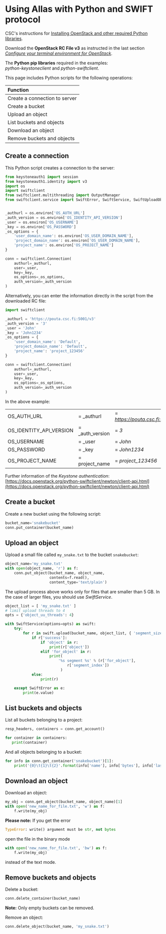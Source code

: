# Using Allas with Python and SWIFT protocol

CSC's instructions for [Installing OpenStack and other required Python libraries](../../../cloud/pouta/install-client.md).

Download the **OpenStack RC File v3** as instructed in the last section [*Configure your terminal environment for OpenStack*](../../../cloud/pouta/install-client.md#configure-your-terminal-environment-for-openstack).

The **Python pip libraries** required in the examples:  
 *python-keystoneclient* and *python-swiftclient*.

This page includes Python scripts for the following operations:

| Function |
| :--- |
| Create a connection to server |
| Create a bucket |
| Upload an object |
| List buckets and objects |
| Download an object |
| Remove buckets and objects |

## Create a connection

This Python script creates a connection to the server:
```python
from keystoneauth1 import session
from keystoneauth1.identity import v3
import os
import swiftclient
from swiftclient.multithreading import OutputManager
from swiftclient.service import SwiftError, SwiftService, SwiftUploadObject


_authurl = os.environ['OS_AUTH_URL']
_auth_version = os.environ['OS_IDENTITY_API_VERSION']
_user = os.environ['OS_USERNAME']
_key = os.environ['OS_PASSWORD']
_os_options = {
    'user_domain_name': os.environ['OS_USER_DOMAIN_NAME'],
    'project_domain_name': os.environ['OS_USER_DOMAIN_NAME'],
    'project_name': os.environ['OS_PROJECT_NAME']
}

conn = swiftclient.Connection(
    authurl=_authurl,
    user=_user,
    key=_key,
    os_options=_os_options,
    auth_version=_auth_version
)
```

Alternatively, you can enter the information directly in the script from the downloaded RC file:

```python
import swiftclient

_authurl = 'https://pouta.csc.fi:5001/v3'
_auth_version = '3'
_user = 'John'
_key = 'John1234'
_os_options = {
    'user_domain_name': 'Default',
    'project_domain_name': 'Default',
    'project_name': 'project_123456'
}

conn = swiftclient.Connection(
    authurl=_authurl,
    user=_user,
    key=_key,
    os_options=_os_options,
    auth_version=_auth_version
)
```
  
In the above example:

| | | |
|-|-|-|
| OS_AUTH_URL | = _authurl | = *https://pouta.csc.fi:5001/v3*  |
| OS_IDENTITY_API_VERSION | = _auth_version | = *3*  |
| OS_USERNAME | = _user | = *John*  |
| OS_PASSWORD | = _key | = *John1234* |  
| OS_PROJECT_NAME | = project_name | = *project_123456* |

Further information of the _Keystone authentication_:  
[https://docs.openstack.org/python-swiftclient/newton/client-api.html](https://docs.openstack.org/python-swiftclient/newton/client-api.html) 

## Create a bucket

Create a new bucket using the following script:

```python
bucket_name='snakebucket'
conn.put_container(bucket_name)
```

## Upload an object

Upload a small file called `my_snake.txt` to the bucket `snakebucket`:

```python
object_name='my_snake.txt'
with open(object_name, 'r') as f:
    conn.put_object(bucket_name, object_name,
                    contents=f.read(),
                    content_type='text/plain')
```
The upload process above works only for files that are smaller than 5 GB. 
In the case of larger files, you should use _SwiftService_.

```python
object_list = [ 'my_snake.txt' ]
# limit upload threads to 4
opts = {'object_uu_threads': 4}

with SwiftService(options=opts) as swift:
    try:
        for r in swift.upload(bucket_name, object_list, { 'segment_size': 5000000000, }):
            if r['success']:
                if 'object' in r:
                    print(r['object'])
                elif 'for_object' in r:
                    print(
                        '%s segment %s' % (r['for_object'],
                            r['segment_index'])
                         )
            else:
                print(r)

    except SwiftError as e:
        print(e.value)
```



## List buckets and objects

List all buckets belonging to a project:
```python
resp_headers, containers = conn.get_account()

for container in containers:
   print(container)
```

And all objects belonging to a bucket:
```python
for info in conn.get_container('snakebucket')[1]:
    print('{0}\t{1}\t{2}'.format(info['name'], info['bytes'], info['last_modified']))
```

## Download an object

Download an object:
```python
my_obj = conn.get_object(bucket_name, object_name)[1]
with open('new_name_for_file.txt', 'w') as f:
    f.write(my_obj)
```

**Please note:** If you get the error
```python
TypeError: write() argument must be str, not bytes
```
open the file in the binary mode
```python
with open('new_name_for_file.txt', 'bw') as f:
    f.write(my_obj)
```
instead of the text mode.


## Remove buckets and objects

Delete a bucket:
```python
conn.delete_container(bucket_name)
```

**Note:** Only empty buckets can be removed.

Remove an object:
```python
conn.delete_object(bucket_name, 'my_snake.txt')
```
